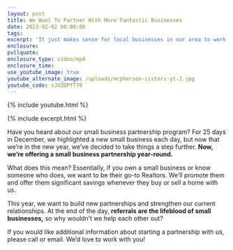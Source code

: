 ```yaml
---
layout: post
title: We Want To Partner With More Fantastic Businesses
date: 2023-02-02 00:00:00
tags:
excerpt: 'It just makes sense for local businesses in our area to work together. '
enclosure:
pullquote:
enclosure_type: video/mp4
enclosure_time:
use_youtube_image: true
youtube_alternate_image: /uploads/mcpherson-sisters-yt-2.jpg
youtube_code: sJUZOPfT78
---
```

{% include youtube.html %}

{% include excerpt.html %}

Have you heard about our small business partnership program? For 25 days in December, we highlighted a new small business each day, but now that we’re in the new year, we’ve decided to take things a step further. **Now, we’re offering a small business partnership year-round.&nbsp;**

What does this mean? Essentially, if you own a small business or know someone who does, we want to be their go-to Realtors. We’ll promote them and offer them significant savings whenever they buy or sell a home with us.&nbsp;

This year, we want to build new partnerships and strengthen our current relationships. At the end of the day, **referrals are the lifeblood of small businesses,** so why wouldn’t we help each other out?

If you would like additional information about starting a partnership with us, please call or email. We’d love to work with you!